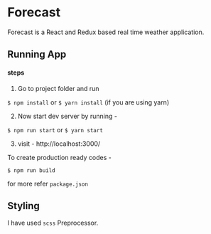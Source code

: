 # Forecast

Forecast is a React and Redux based real time weather application.


## Running App

#### steps

1. Go to project folder and run

`$ npm install`
or
`$ yarn install` (if you are using yarn)


2. Now start dev server by running -

`$ npm run start`
or
`$ yarn start`

3. visit - http://localhost:3000/

To create production ready codes -

`$ npm run build`

for more refer `package.json`

## Styling

I have used `scss` Preprocessor.

